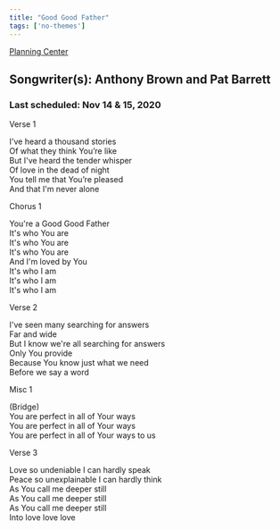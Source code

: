 ```yaml
---
title: "Good Good Father"
tags: ['no-themes']
---
```


[Planning Center](https://services.planningcenteronline.com/songs/11622728)

## Songwriter(s): Anthony Brown and Pat Barrett
### Last scheduled: Nov 14 & 15, 2020          

Verse 1  
  
I've heard a thousand stories  
Of what they think You’re like  
But I've heard the tender whisper  
Of love in the dead of night  
You tell me that You’re pleased  
And that I'm never alone  
  
Chorus 1  
  
You're a Good Good Father  
It's who You are  
It's who You are  
It's who You are  
And I'm loved by You  
It's who I am  
It's who I am  
It's who I am  
  
Verse 2  
  
I've seen many searching for answers  
Far and wide  
But I know we're all searching for answers  
Only You provide  
Because You know just what we need  
Before we say a word  
  
Misc 1  
  
(Bridge)  
You are perfect in all of Your ways  
You are perfect in all of Your ways  
You are perfect in all of Your ways to us  
  
Verse 3  
  
Love so undeniable I can hardly speak  
Peace so unexplainable I can hardly think  
As You call me deeper still  
As You call me deeper still  
As You call me deeper still  
Into love love love

